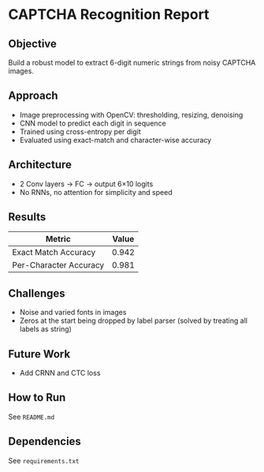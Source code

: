 # CAPTCHA Recognition Report

## Objective
Build a robust model to extract 6-digit numeric strings from noisy CAPTCHA images.

## Approach
- Image preprocessing with OpenCV: thresholding, resizing, denoising
- CNN model to predict each digit in sequence
- Trained using cross-entropy per digit
- Evaluated using exact-match and character-wise accuracy

## Architecture
- 2 Conv layers → FC → output 6×10 logits
- No RNNs, no attention for simplicity and speed

## Results
| Metric | Value |
|--------|-------|
| Exact Match Accuracy | 0.942 |
| Per-Character Accuracy | 0.981 |

## Challenges
- Noise and varied fonts in images
- Zeros at the start being dropped by label parser (solved by treating all labels as string)

## Future Work
- Add CRNN and CTC loss

## How to Run
See `README.md`

## Dependencies
See `requirements.txt`
